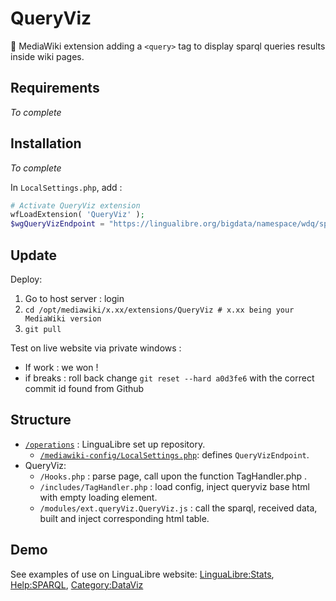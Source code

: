 # QueryViz
🌻 MediaWiki extension adding a `<query>` tag to display sparql queries results inside wiki pages.

## Requirements
_To complete_

## Installation
_To complete_

In `LocalSettings.php`, add : 
```php
# Activate QueryViz extension
wfLoadExtension( 'QueryViz' );
$wgQueryVizEndpoint = "https://lingualibre.org/bigdata/namespace/wdq/sparql"; // Or your chosen default endpoint
```

## Update

Deploy:
1. Go to host server : login
2. `cd /opt/mediawiki/x.xx/extensions/QueryViz # x.xx being your MediaWiki version`
3. `git pull`

Test on live website via private windows :
- If work : we won !
- if breaks : roll back change `git reset --hard a0d3fe6` with the correct commit id found from Github

## Structure
- [`/operations`](https://github.com/lingua-libre/operations/) : LinguaLibre set up repository.
  - [`/mediawiki-config/LocalSettings.php`](https://github.com/lingua-libre/operations/blob/master/mediawiki-config/LocalSettings.php): defines `QueryVizEndpoint`.
- QueryViz: 
  - `/Hooks.php` : parse page, call upon <query> the function TagHandler.php .
  - `/includes/TagHandler.php` : load config, inject queryviz base html with empty loading element.
  - `/modules/ext.queryViz.QueryViz.js` : call the sparql, received data, built and inject corresponding html table.

## Demo
See examples of use on LinguaLibre website: [LinguaLibre:Stats](https://lingualibre.org/wiki/LinguaLibre:Stats), [Help:SPARQL](https://lingualibre.org/wiki/Help:SPARQL), [Category:DataViz](https://lingualibre.org/wiki/Category:Lingua_Libre:DataViz)
